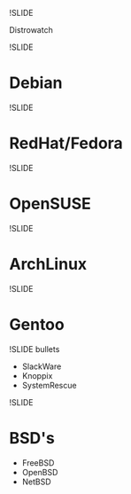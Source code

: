 !SLIDE 

Distrowatch

!SLIDE 

Debian
======

!SLIDE 

RedHat/Fedora
=============

!SLIDE

OpenSUSE
========

!SLIDE

ArchLinux
=========

!SLIDE

Gentoo
======

!SLIDE bullets

* SlackWare
* Knoppix
* SystemRescue

!SLIDE

BSD's
=====

* FreeBSD
* OpenBSD
* NetBSD

